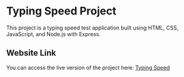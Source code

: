 <h1>Typing Speed Project</h1>

<p>This project is a typing speed test application built using HTML, CSS, JavaScript, and Node.js with Express.</p>

<h2>Website Link</h2>

<p>You can access the live version of the project here: <a href="https://typing-speed-ebon.vercel.app/">Typing Speed</a></p>
